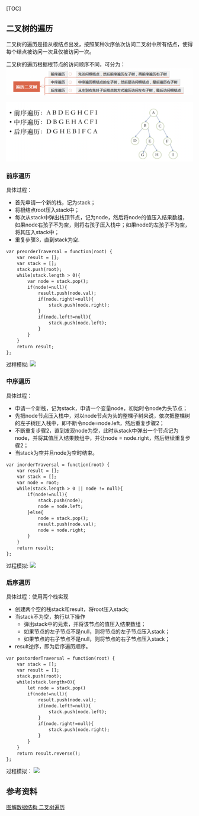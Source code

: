 [TOC]
## 二叉树的遍历
二叉树的遍历是指从根结点出发，按照某种次序依次访问二叉树中所有结点，使得每个结点被访问一次且仅被访问一次。

二叉树的遍历根据根节点的访问顺序不同，可分为：
![](./images/6.png)

![](./images/7.png)
### 前序遍历
具体过程：
- 首先申请一个新的栈，记为stack；
- 将根结点root压入stack中；
- 每次从stack中弹出栈顶节点，记为node，然后将node的值压入结果数组，如果node右孩子不为空，则将右孩子压入栈中；如果node的左孩子不为空，将其压入stack中；
- 重复步骤3，直到stack为空.
```
var preorderTraversal = function(root) {
    var result = [];
    var stack = [];
    stack.push(root);
    while(stack.length > 0){
        var node = stack.pop();
        if(node!=null){
            result.push(node.val);
            if(node.right!=null){
                stack.push(node.right);
            }
            if(node.left!=null){
                stack.push(node.left);
            }
        }
    }
    return result;
};
```
过程模拟:
![](https://images.cnblogs.com/cnblogs_com/songwenjie/1206404/o_%E5%89%8D%E5%BA%8F%E9%81%8D%E5%8E%86.gif)
### 中序遍历
具体过程：
- 申请一个新栈，记为stack，申请一个变量node，初始时令node为头节点；
- 先把node节点压入栈中，对以node节点为头的整棵子树来说，依次把整棵树的左子树压入栈中，即不断令node=node.left，然后重复步骤2；
- 不断重复步骤2，直到发现node为空，此时从stack中弹出一个节点记为node，并将其值压入结果数组中，并让node = node.right，然后继续重复步骤2；
- 当stack为空并且node为空时结束。
```
var inorderTraversal = function(root) {
    var result = [];
    var stack = [];
    var node = root;
    while(stack.length > 0 || node != null){
        if(node!=null){
            stack.push(node);
            node = node.left;
        }else{
            node = stack.pop();
            result.push(node.val);
            node = node.right;
        }
    }
    return result;
};
```
过程模拟:
![](https://images.cnblogs.com/cnblogs_com/songwenjie/1206404/o_%E4%B8%AD%E5%BA%8F%E9%81%8D%E5%8E%86.gif)
### 后序遍历
具体过程：使用两个栈实现
- 创建两个空的栈stack和result，将root压入stack;
- 当stack不为空，执行以下操作
    - 弹出stack中的元素，并将该节点的值压入结果数组；
    - 如果节点的左子节点不是null，则将节点的左子节点压入stack；
    - 如果节点的右子节点不是null，则将节点的右子节点压入stack；
- result逆序，即为后序遍历顺序。
```
var postorderTraversal = function(root) {
    var stack = [];
    var result = [];
    stack.push(root);
    while(stack.length>0){
        let node = stack.pop()
        if(node!=null){
            result.push(node.val);
            if(node.left!=null){
                stack.push(node.left);
            }
            if(node.right!=null){
                stack.push(node.right);
            }
        }
    }
    return result.reverse();
};
```
过程模拟：
![](https://images.cnblogs.com/cnblogs_com/songwenjie/1206404/o_%E5%90%8E%E5%BA%8F%E9%81%8D%E5%8E%861.gif)
## 参考资料
[图解数据结构 二叉树遍历](https://www.cnblogs.com/songwenjie/p/8955856.html)